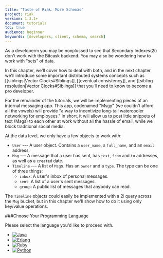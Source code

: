 ```yaml
---
title: "Taste of Riak: More Schemas"
project: riak
version: 1.3.1+
document: tutorials
toc: true
audience: beginner
keywords: [developers, client, schema, search]
---
```


As a developerm you may be nonplussed to see that Secondary Indexes(2i) don't work with the Bitcask backend. You may also be wondering how to work with "sets" of data.

In this chapter, we'll cover how to deal with both, and in the next chapter we'll introduce some important distributed systems concepts such as [[siblings|Vector Clocks#Siblings]], [[eventual consistency]], and [[sibling resolution|Vector Clocks#Siblings]] that you'll need to know to become a pro developer. 

For the remainder of the tutorials, we will be implementing pieces of an internal messaging app. This app, codenamed "Msgy" (we couldn't afford all the vowels) will provide "a way to incentivize long-tail watercooler networking for employees." In short, it will allow us to post little snippets of text (Msgs) to each other at work without all the hassle of email, while we block traditional social media. 

At the data level, we only have a few objects to work with:

 - `User` --- A user object. Contains a `user_name`, a `full_name`, and an `email` address.
 - `Msg` --- A message that a user has sent, has `text`, `from` and `to` addresses, as well as a `created` date.
 - `Timeline` --- A list of `Msg`s. Has an `owner` and a `type`.  The type can be one of three things:
   - `inbox`: A user's inbox of personal messages.
   - `sent`: A list of a user's sent messages.
   - `group`: A public list of messages that anybody can read. 
 
 The `Timeline` objects could easily be implemented with a 2i query across the `Msg` bucket, but in this chapter we'll show how to do it using only key/value operations. 	

###Choose Your Programming Language

Please select the language you'd like to proceed with.

<ul class="planguages">
<li><a href="/dev/taste-of-riak/schemas-java/"><img src="/images/plangs/java.jpg" alt="Java"></a></li>
<li><a href="/dev/taste-of-riak/schemas-erlang/"><img src="/images/plangs/erlang.jpg" alt="Erlang"></a></li>
<li><a href="/dev/taste-of-riak/schemas-ruby/"><img src="/images/plangs/ruby.jpg" alt="Ruby"></a></li>
<li><a href="/dev/taste-of-riak/schemas-python/"><img src="/images/plangs/python.png" alt="Python"></a></li>
</ul>




